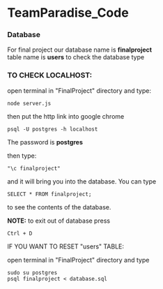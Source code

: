 TeamParadise_Code
=======

### Database
For final project our database name is __finalproject__ <br />
table name is __users__
to check the database type


### TO CHECK LOCALHOST:
open terminal in "FinalProject" directory and type:
```
node server.js
```

then put the http link into google chrome
```
psql -U postgres -h localhost
```

The password is __postgres__

then type: 
```
"\c finalproject"
```

and it will bring you into the database. You can type 
```
SELECT * FROM finalproject;
```
to see the contents of the database.

__NOTE:__ to exit out of database press 
```
Ctrl + D
```

IF YOU WANT TO RESET "users" TABLE:

open terminal in "FinalProject" directory and type 
```
sudo su postgres
psql finalproject < database.sql
```
